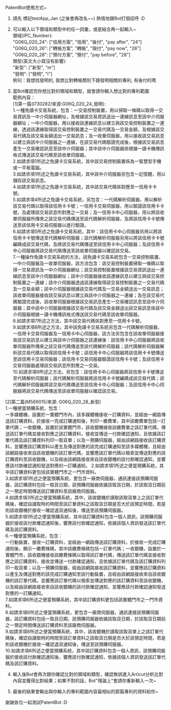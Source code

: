 PatentBot使用方式~

1. 請先 標記testApp_Jan (之後會再改名~~) 熱情地跟Bot打個招呼 :D

2. 可以輸入以下領域和類型中的任一詞彙，或是結合再一起輸入~     
領域(IPC_Number):     
"G06Q_020_24": ["信用方案", "信用", "後付", "pay after", "24"]     
"G06Q_020_26": ["轉帳方案", "轉帳", "現付", "pay now", "26"]     
"G06Q_020_28": ["預付方案", "預付", "pay before", "28"]     
類型(英文大小寫沒有影響):     
"新型": ["新型", "m"]     
"發明": ["發明", "i"]     
例句：我想找發明的, 我想比對轉帳類別下跟發明相關的專利, 有後付的嗎     

3. 當Bot確認完你想比對的領域和類型，就會請你輸入想比對的專利範圍     
範例內容：          
[1]第一篇(I730282/來源:G06Q_020_24_發明):     
1.一種免讀卡交易系統，包含：一交易控制裝置，用以掃取一條碼以取得一交易資訊及一中介伺服器網址，及根據該交易資訊送出一連線訊息至該中介伺服器網址；一中介伺服器，用以接收該連線訊息以建立與該交易控制裝置之一連線，透過該連線取得該交易控制裝置之一交易代碼及一交易金額，及根據該交易代碼及該交易金額送出一交易訊息；及一收單伺服器，用以接收該交易訊息以建立與該中介伺服器之一連線，在該交易代碼驗證完成後，根據該交易訊息產生一交易確認訊息至該中介伺服器；其中該中介伺服器係根據一讀卡機傳訊格式傳送該交易代碼至該收單伺服器。     
2.如請求項1所述之免讀卡交易系統，其中該交易控制裝置係為一智慧型手機或一平板電腦。     
3.如請求項1所述之免讀卡交易系統，其中該中介伺服器另包含一記憶體，用以儲存該交易訊息。     
4.如請求項1所述之免讀卡交易系統，其中該交易代碼係對應至一信用卡卡號。     
5.如請求項4所述之免讀卡交易系統，另包含：一代碼解析伺服器，用以解析該交易代碼以取得該信用卡卡號；一信用卡交易伺服器，用以驗證該信用卡卡號，及處理該交易訊息所對應之一交易；及一信用卡中心伺服器，用以將該收單伺服器所傳來之該交易代碼傳送至該代碼解析伺服器，及將該信用卡卡號傳送至該信用卡交易伺服器以進行驗證。     
6.如請求項5所述之免讀卡交易系統，其中：該信用卡中心伺服器另用以將該信用卡卡號傳送至代碼解析伺服器；該代碼解析伺服器另用以將該信用卡卡號編碼成該交易代碼，及將該交易代碼傳送至該信用卡中心伺服器；及該信用卡中心伺服器將該交易代碼傳送至該收單伺服器以確認該交易。     
7.一種操作免讀卡交易系統的方法，該免讀卡交易系統包含一交易控制裝置、一中介伺服器及一收單伺服器，該方法包含：該交易控制裝置掃取一條碼以取得一交易資訊及一中介伺服器網址；該交易控制裝置根據該交易資訊送出一連線訊息至該中介伺服器網址；該中介伺服器接收該連線訊息以建立與該交易控制裝置之一連線；該中介伺服器透過該連線取得該交易控制裝置之一交易代碼及一交易金額；該中介伺服器根據該交易代碼及一交易金額送出一交易訊息；該收單伺服器接收該交易訊息以建立與該中介伺服器之一連線；及在該交易代碼驗證完成後，該收單伺服器根據該交易訊息產生一交易確認訊息至該中介伺服器；其中該中介伺服器根據該交易代碼及該交易金額送出該交易訊息係該中介伺服器根據一讀卡機傳訊格式傳送該交易代碼至該收單伺服器。     
8.如請求項7所述之方法，其中該交易代碼係對應至一信用卡卡號。     
9.如請求項8所述之方法，其中該免讀卡交易系統另包含一代碼解析伺服器、一信用卡交易伺服器及一信用卡中心伺服器，該方法另包含在該收單伺服器接收該交易訊息以建立與該中介伺服器之該連線後：該信用卡中心伺服器將該收單伺服器所傳來之該交易代碼傳送至該代碼解析伺服器；該代碼解析伺服器解析該交易代碼以取得該信用卡卡號；該信用卡中心伺服器將該信用卡卡號傳送至該信用卡交易伺服器；該信用卡交易伺服器驗證該信用卡卡號；及該信用卡交易伺服器處理該交易訊息所對應之一交易。     
10.如請求項9所述之方法，另包含：該信用卡中心伺服器將該信用卡卡號傳送至代碼解析伺服器；該代碼解析伺服器將該信用卡卡號編碼成該交易代碼；該代碼解析伺服器將該交易代碼傳送至該信用卡中心伺服器；及該信用卡中心伺服器將該交易代碼傳送至該收單伺服器以確認該交易。     

[2]第二篇(M569015/來源: G06Q_020_28_新型)     
1.一種便當預購系統，包含：     
一多媒體機，設置於一實體門市內，該多媒體機接收一訂購資料，並經由一網路傳送該訂購資料，於接收一完成訂購通知後，列印一繳費單，其中該繳費單包括一訂單代碼；一收銀機，設置於該實體門市，該收銀機接收該繳費單之該訂單代碼，傳送該訂單代碼並接收對應之該訂購資料，接收並傳送一付款確認通知，且依據該訂單代碼及該訂購資料列印一取貨單；以及一預購伺服器，經由該網路接收該訂購資料，並響應該訂購資料以產生及傳送對應的該完成訂購通知至該多媒體機，且經由該網路接收來自該收銀機的該訂單代碼，並響應該訂單代碼以檢索並傳送對應的該訂購資料至該收銀機，以及經由該網路接收來自該收銀機的該付款確認通知，並響應該付款確認通知發送對應的一訂購通知。
2.如請求項1所述之便當預購系統，其中該訂購資料更包括該實體門市之一門市資料。     
3.如請求項1所述之便當預購系統，更包含一廠商伺服器，通訊連接該預購伺服器，該訂購資料包括一取貨日期，該預購伺服器依據該取貨日期，於該取貨日期前之一預定時間傳送該訂購資料至該廠商伺服器。     
4.如請求項3所述之便當預購系統，其中，該收銀機於讀取該取貨單上之該訂單代碼後，確認自讀取時的時間至該訂單資料之該取貨日期是否大於該預定時間，若是則該收銀機於接收一確認退貨通知後，傳送至該預購伺服器。     
5.如請求項1所述之便當預購系統，其中該訂購資料包含一個人資訊，該預購伺服器於接收該付款確認通知後，響應該付款確認通知，依據該個人資訊發送該訂單代碼及該訂購資料。     
6.一種便當預購系統，包含：     
一行動裝置，接收一訂購資料，並經由一網路傳送該訂購資料，於接收一完成訂購通知後，顯示一繳費條碼，其中該繳費條碼包括一訂單代碼；一收銀機，設置於一實體門市，該收銀機接收該繳費條碼以取得該訂單代碼，傳送該訂單代碼並接收對應之該訂購資料，接收並傳送一付款確認通知，且依據該訂單代碼及該訂購資料列印一取貨單；以及一預購伺服器，經由該網路接收該訂購資料，並響應該訂購資料以產生及傳送對應的該完成訂購通知至該行動裝置，且經由該網路接收來自該收銀機的該訂單代碼，並響應該訂單代碼以檢索並傳送對應的該訂購資料至該收銀機，以及經由該網路接收來自該收銀機的該付款確認通知，並響應該付款確認通知發送對應的一訂購通知。     
7.如請求項6所述之便當預購系統，其中該訂購資料更包括該實體門市之一門市資料。     
8.如請求項6所述之便當預購系統，更包含一廠商伺服器，通訊連接該預購伺服器，該訂購資料包括一取貨日期，該預購伺服器依據該取貨日期，於該取貨日期前之一預定時間傳送該訂購資料至該廠商伺服器。     
9.如請求項8所述之便當預購系統，其中，該收銀機於讀取該取貨單上之該訂單代碼後，確認自讀取時的時間至該訂單資料之該取貨日期是否大於該預定時間，若是則該收銀機於接收一確認退貨通知後，傳送至該預購伺服器。     
10.如請求項6所述之便當預購系統，其中該訂購資料包含一個人資訊，該預購伺服器於接收該付款確認通知後，響應該付款確認通知，依據該個人資訊發送該訂單代碼及該訂購資料。     

4. 輸入後Bot會再次跟你確認比對的領域和類型，確認無誤進入Articut分析比對內容並獲得比對結果；如果不對的話，Bot"理論上"會請你重新輸入一次~     

5. 最後的結果會輸出與你輸入的專利範圍內容最相似的那篇專利的資料給你~     

謝謝各位一起測試PatentBot :D     
